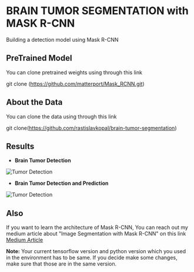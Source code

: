 # BRAIN TUMOR SEGMENTATION with MASK R-CNN

Building a detection model using Mask R-CNN 

## PreTrained Model

You can clone pretrained weights using through this link

git clone (https://github.com/matterport/Mask_RCNN.git)

## About the Data

You can clone the data using through this link 

git clone(https://github.com/rastislavkopal/brain-tumor-segmentation)

## Results

* **Brain Tumor Detection**

![Tumor Detection](https://miro.medium.com/max/786/1*QC-csJq551xlTomLleUimA.webp)

* **Brain Tumor Detection and Prediction**

![Tumor Detection](https://miro.medium.com/max/786/1*m2I_BEBmwBeGn7O9ZrFJ7w.webp)

## Also

If you want to learn the architecture of Mask R-CNN, You can reach out my medium article about "Image Segmentation with Mask R-CNN" on this link [Medium Article](https://medium.com/@ilhnsevval/mask-r-cnn-4535e5247028)

**Note:** Your current tensorflow version and python version which you used in the environment has to be same. If you decide make some changes, make sure that those are in the same version.